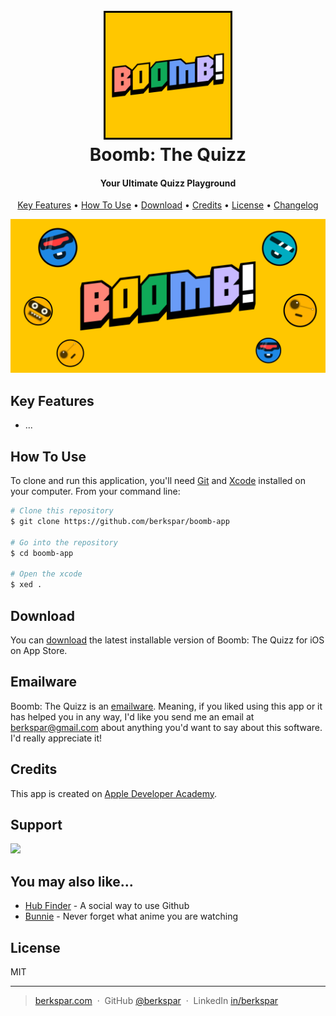 <h1 align="center">
  <br>
  <a href="https://github.com/berkspar/boomb-app"><img src="/logo-boomb.png" alt="Boomb: The Quizz" style="border: 3px solid black;" width="200"></a>
  <br>
  Boomb: The Quizz
  <br>
</h1>

<h4 align="center">Your Ultimate Quizz Playground</h4>

<p align="center">
  <a href="#key-features">Key Features</a> •
  <a href="#how-to-use">How To Use</a> •
  <a href="#download">Download</a> •
  <a href="#credits">Credits</a> •
  <a href="#license">License</a> •
  <a href="CHANGELOG.md">Changelog</a>
</p>

![screenshot](/capa-boomb.png)

## Key Features

* ...

## How To Use

To clone and run this application, you'll need [Git](https://git-scm.com) and [Xcode](https://developer.apple.com/xcode/) installed on your computer. From your command line:

```bash
# Clone this repository
$ git clone https://github.com/berkspar/boomb-app

# Go into the repository
$ cd boomb-app

# Open the xcode
$ xed .
```

## Download

You can [download](https://apps.apple.com/br/app/boomb-the-quizz/id6458265637) the latest installable version of Boomb: The Quizz for iOS on App Store.

## Emailware

Boomb: The Quizz is an [emailware](https://en.wiktionary.org/wiki/emailware). Meaning, if you liked using this app or it has helped you in any way, I'd like you send me an email at <berkspar@gmail.com> about anything you'd want to say about this software. I'd really appreciate it!

## Credits

This app is created on [Apple Developer Academy](https://developeracademy.pucpr.br).

## Support

<a href="https://www.buymeacoffee.com/berkspar"><img src="https://img.buymeacoffee.com/button-api/?text=Buy me a coffee&emoji=☕&slug=berkspar&button_colour=5F7FFF&font_colour=ffffff&font_family=Poppins&outline_colour=000000&coffee_colour=FFDD00" /></a>

## You may also like...

- [Hub Finder](https://github.com/BerkSpar/hub_finder) - A social way to use Github
- [Bunnie](https://github.com/BerkSpar/bunnie) - Never forget what anime you are watching

## License

MIT

---

> [berkspar.com](https://www.berkspar.com) &nbsp;&middot;&nbsp;
> GitHub [@berkspar](https://github.com/amitmerchant1990) &nbsp;&middot;&nbsp;
> LinkedIn [in/berkspar](https://www.linkedin.com/in/berkspar)

